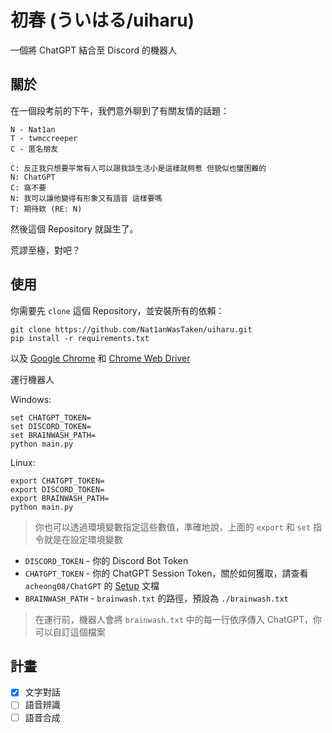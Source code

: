 # 初春 (ういはる/uiharu)

一個將 ChatGPT 結合至 Discord 的機器人

## 關於

在一個段考前的下午，我們意外聊到了有關友情的話題：

```
N - Nat1an
T - twmccreeper
C - 匿名朋友 

C: 反正我只想要平常有人可以跟我談生活小是這樣就夠惹 但貌似也蠻困難的
N: ChatGPT
C: 窩不要
N: 我可以讓他變得有形象又有語音 這樣要嗎
T: 期待欸 (RE: N)
```

然後這個 Repository 就誕生了。

荒謬至極，對吧？

## 使用

你需要先 `clone` 這個 Repository，並安裝所有的依賴：

```shell
git clone https://github.com/Nat1anWasTaken/uiharu.git
pip install -r requirements.txt
```
以及 [Google Chrome][Chrome-Download] 和 [Chrome Web Driver][Chrome-Driver-Download]

運行機器人

Windows:
```powersell
set CHATGPT_TOKEN=
set DISCORD_TOKEN=
set BRAINWASH_PATH=
python main.py
```

Linux:
```shell
export CHATGPT_TOKEN=
export DISCORD_TOKEN=
export BRAINWASH_PATH=
python main.py
```
> 你也可以透過環境變數指定這些數值，準確地說，上面的 `export` 和 `set` 指令就是在設定環境變數

- `DISCORD_TOKEN` - 你的 Discord Bot Token
- `CHATGPT_TOKEN` - 你的 ChatGPT Session Token，關於如何獲取，請查看 `acheong08/ChatGPT`
  的 [Setup][acheong08-ChatGPT-Setup] 文檔
- `BRAINWASH_PATH` - `brainwash.txt` 的路徑，預設為 `./brainwash.txt`

> 在運行前，機器人會將 `brainwash.txt` 中的每一行依序傳入 ChatGPT，你可以自訂這個檔案

## 計畫

- [x] 文字對話
- [ ] 語音辨識
- [ ] 語音合成

[acheong08-ChatGPT-Setup]: https://github.com/acheong08/ChatGPT/wiki/Setup
[Chrome-Download]: https://chrome.google.com
[Chrome-Driver-Download]: https://chrome.google.com
